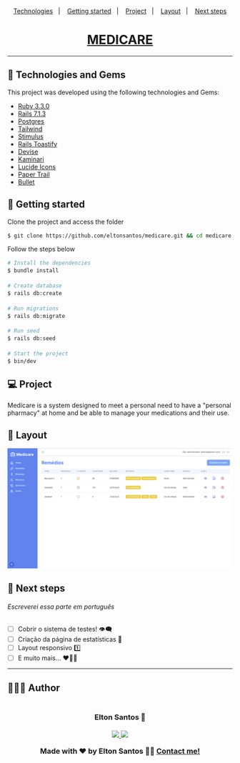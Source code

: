<p align="center">
  <a href="#-technologies">Technologies</a>&nbsp;&nbsp;&nbsp;|&nbsp;&nbsp;&nbsp;
  <a href="#-getting-started">Getting started</a>&nbsp;&nbsp;&nbsp;|&nbsp;&nbsp;&nbsp;
  <a href="#-project">Project</a>&nbsp;&nbsp;&nbsp;|&nbsp;&nbsp;&nbsp;
  <a href="#-layout">Layout</a>&nbsp;&nbsp;&nbsp;|&nbsp;&nbsp;&nbsp;
  <a href="#-next-steps">Next steps</a>
</p>

<h1 align="center">
  <a href="#" target="_blank">
    MEDICARE
  </a>
</h1>

---

## 🧪 Technologies and Gems

This project was developed using the following technologies and Gems:

- [Ruby 3.3.0](https://ruby-lang.org/)
- [Rails 7.1.3](https://rubyonrails.org/)
- [Postgres](https://postgresql.org/)
- [Tailwind](https://tailwindcss.com/)
- [Stimulus](https://stimulus.hotwired.dev)
- [Rails Toastify](https://github.com/eltonsantos/rails_toastify)
- [Devise](https://github.com/heartcombo/devise)
- [Kaminari](https://github.com/kaminari/kaminari)
- [Lucide Icons](https://lucide.dev/)
- [Paper Trail](https://github.com/paper-trail-gem/paper_trail)
- [Bullet](https://github.com/flyerhzm/bullet)

## 🚀 Getting started

Clone the project and access the folder

```bash
$ git clone https://github.com/eltonsantos/medicare.git && cd medicare
```

Follow the steps below

```bash
# Install the dependencies
$ bundle install

# Create database
$ rails db:create

# Run migrations
$ rails db:migrate

# Run seed
$ rails db:seed

# Start the project
$ bin/dev
```

## 💻 Project

Medicare is a system designed to meet a personal need to have a "personal pharmacy" at home and be able to manage your medications and their use.

## 🔖 Layout

<p align="center">
  <img alt="medicare" src=".github/medicare.png" width="1120px">
</p>

## 🐾 Next steps

###### Escreverei essa parte em português

- [ ] Cobrir o sistema de testes! 👁‍🗨
- [ ] Criação da página de estatísticas 🔎
- [ ] Layout responsivo 1️⃣
- [ ] E muito mais... ❤💪🏼

---

## 👨🏻‍💻 Author

<h3 align="center">
  <img style="border-radius: 50%" src="https://avatars3.githubusercontent.com/u/1292594?s=460&u=0b1bfb0fc81256c59dc33f31ce344231bd5a5286&v=4" width="100px;" alt=""/>
  <br/>
  <strong>Elton Santos</strong> 🚀
  <br/>
  <br/>

 <a href="https://www.linkedin.com/in/eltonmelosantos" alt="LinkedIn" target="blank">
    <img src="https://img.shields.io/badge/-LinkedIn-blue?style=flat-square&logo=Linkedin&logoColor=white" />
  </a>

  <a href="mailto:elton.melo.santos@gmail.com?subject=Olá%20Elton" alt="Email" target="blank">
    <img src="https://img.shields.io/badge/-Gmail-c14438?style=flat-square&logo=Gmail&logoColor=white&link=mailto:elton.melo.santos@gmail.com" />
  </a>

<br/>

Made with ❤️ by Elton Santos 👋🏽 [Contact me!](https://www.linkedin.com/in/eltonmelosantos/)

</h3>